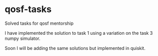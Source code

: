 # qosf-tasks
Solved tasks for qosf mentorship


I have implemented the solution to task 1 using a variation on the task 3 numpy simulator.

Soon I will be adding the same solutions but implemented in quiskit.
